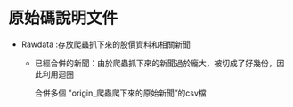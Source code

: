 # 原始碼說明文件

- Rawdata :存放爬蟲抓下來的股價資料和相關新聞

  - 已經合併的新聞：由於爬蟲抓下來的新聞過於龐大，被切成了好幾份，因此利用迴圈

    合併多個 "origin_爬蟲爬下來的原始新聞”的csv檔